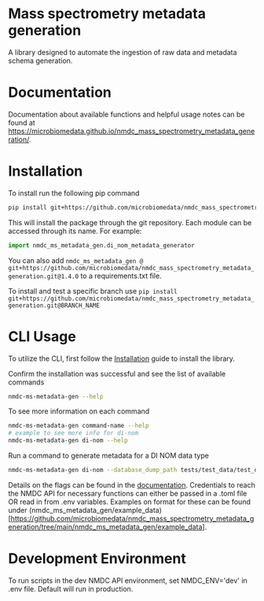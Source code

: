 # Mass spectrometry metadata generation
A library designed to automate the ingestion of raw data and metadata schema generation.

# Documentation
Documentation about available functions and helpful usage notes can be found at https://microbiomedata.github.io/nmdc_mass_spectrometry_metadata_generation/.

# Installation
To install run the following pip command
```bash
pip install git+https://github.com/microbiomedata/nmdc_mass_spectrometry_metadata_generation.git@1.4.0`
```

This will install the package through the git repository. Each module can be accessed through its name. For example:
```python
import nmdc_ms_metadata_gen.di_nom_metadata_generator
```

You can also add `nmdc_ms_metadata_gen @ git+https://github.com/microbiomedata/nmdc_mass_spectrometry_metadata_generation.git@1.4.0` to a requirements.txt file.

To install and test a specific branch use `pip install git+https://github.com/microbiomedata/nmdc_mass_spectrometry_metadata_generation.git@BRANCH_NAME`

# CLI Usage
To utilize the CLI, first follow the [Installation](#installation) guide to install the library.

Confirm the installation was successful and see the list of available commands
```bash
nmdc-ms-metadata-gen --help
```

To see more information on each command
```bash
nmdc-ms-metadata-gen command-name --help
# example to see more info for di-nom
nmdc-ms-metadata-gen di-nom --help
```

Run a command to generate metadata for a DI NOM data type

```bash
nmdc-ms-metadata-gen di-nom --database_dump_path tests/test_data/test_database_nom_main --process_data_url https://nmdcdemo.emsl.pnnl.gov/nom/test_data/test_processed_nom/ --raw_data_url https://nmdcdemo.emsl.pnnl.gov/nom/test_data/test_raw_nom/ --metadata_file nmdc_ms_metadata_gen/tests/test_data/test_metadata_file_nom.csv`
```

Details on the flags can be found in the [documentation](https://microbiomedata.github.io/nmdc_mass_spectrometry_metadata_generation/functions.html#main-cli). Credentials to reach the NMDC API for necessary functions can either be passed in a .toml file OR read in from .env variables. Examples on format for these can be found under (nmdc_ms_metadata_gen/example_data)[https://github.com/microbiomedata/nmdc_mass_spectrometry_metadata_generation/tree/main/nmdc_ms_metadata_gen/example_data].

# Development Environment
To run scripts in the dev NMDC API environment, set NMDC_ENV='dev' in .env file. Default will run in production.
